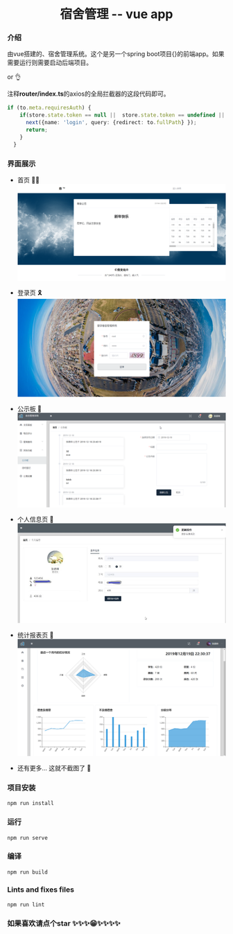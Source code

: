 <p align="center">
  <h1 align="center">宿舍管理 -- vue app</h1>
</p>

### 介绍 
由vue搭建的、宿舍管理系统。这个是另一个spring boot项目{}的前端app。如果需要运行则需要启动后端项目。

or 👌

注释<strong color="green">router/index.ts</strong>的axios的全局拦截器的这段代码即可。

```typescript
if (to.meta.requiresAuth) {
    if(store.state.token == null ||  store.state.token == undefined || store.state.token.length == 0) {
      next({name: 'login', query: {redirect: to.fullPath} });
      return;
    }
  }
```

### 界面展示 

* 首页 🐱‍🐉
![首页](https://github.com/icocowen/dms-vue/blob/master/doc/img/%E9%A6%96%E9%A1%B5.png)

* 登录页 🎗
![登录页](https://github.com/icocowen/dms-vue/blob/master/doc/img/%E7%99%BB%E5%BD%95%E9%A1%B5.png)

* 公示板 🎃
![公示板](https://github.com/icocowen/dms-vue/blob/master/doc/img/%E5%85%AC%E7%A4%BA%E6%9D%BF.png)

* 个人信息页 🎇
![个人信息页](https://github.com/icocowen/dms-vue/blob/master/doc/img/%E4%B8%AA%E4%BA%BA%E4%BF%A1%E6%81%AF%E9%A1%B5.jpg)

* 统计报表页 🧨
![统计报表页](https://github.com/icocowen/dms-vue/blob/master/doc/img/%E7%BB%9F%E8%AE%A1%E6%8A%A5%E8%A1%A8%E9%A1%B5.png)

* 还有更多... 这就不截图了 🧣
### 项目安装
```
npm run install
```

### 运行
```
npm run serve
```

### 编译
```
npm run build
```

### Lints and fixes files
```
npm run lint
```

### 如果喜欢请点个star ✨✨✨😁✨✨✨✨